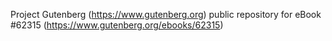 Project Gutenberg (https://www.gutenberg.org) public repository for eBook #62315 (https://www.gutenberg.org/ebooks/62315)
